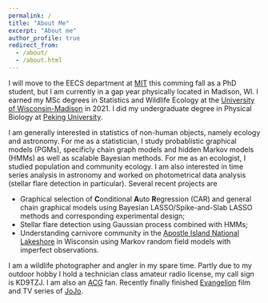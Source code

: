 ```yaml
---
permalink: /
title: "About Me"
excerpt: "About me"
author_profile: true
redirect_from:
  - /about/
  - /about.html
---
```


I will move to the EECS department at [MIT](https://web.mit.edu/) this comming fall as a PhD student, but I am currently in a gap year physically located in Madison, WI. I earned my MSc degrees in Statistics and Wildlife Ecology at the [University of Wisconsin-Madison](https://www.wisc.edu/) in 2021. I did my undergraduate degree in Physical Biology at [Peking University](http://english.pku.edu.cn). 

I am generally interested in statistics of non-human objects, namely ecology and astronomy. For me as a statistician, I study probablistic graphical models (PGMs), specificly chain graph models and hidden Markov models (HMMs) as well as scalable Bayesian methods. For me as an ecologist, I studied population and community ecology. I am also interested in time series analysis in astronomy and worked on photometrical data analysis (stellar flare detection in particular). Several recent projects are 

- Graphical selection of **C**onditional **A**uto **R**egression (CAR) and general chain graphical models using Bayesian LASSO/Spike-and-Slab LASSO methods and corresponding experimental design; 
- Stellar flare detection using Gaussian process combined with HMMs; 
- Understanding carnivore community in the [Apostle Island National Lakeshore](https://www.google.com/maps/place/Apostle+Islands/@47.0153533,-90.8540994,11z/data=!3m1!4b1!4m5!3m4!1s0x52a8f887c4797d43:0x8009ed773211222d!8m2!3d47.0027301!4d-90.6908353) in Wisconsin using Markov random field models with imperfect observations.



I am a wildlife photographer and angler in my spare time. Partly due to my outdoor hobby I hold a technician class amateur radio license, my call sign is KD9TZJ. I am also an [ACG](https://en.wikipedia.org/wiki/ACG_(subculture)) fan. Recently finally finished [Evangelion](https://en.wikipedia.org/wiki/Neon_Genesis_Evangelion) film and TV series of [JoJo](https://en.wikipedia.org/wiki/JoJo%27s_Bizarre_Adventure). 
